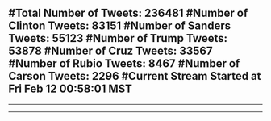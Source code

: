 #Total Number of Tweets: 236481 
#Number of Clinton Tweets: 83151
#Number of Sanders Tweets: 55123
#Number of Trump Tweets: 53878
#Number of Cruz Tweets: 33567
#Number of Rubio Tweets: 8467
#Number of Carson Tweets: 2296
#Current Stream Started at Fri Feb 12 00:58:01 MST
---
---
---
